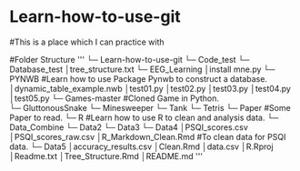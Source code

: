 # Learn-how-to-use-git
#This is a place which I can practice with

#Folder Structure
'''
└─ Learn-how-to-use-git
    └─ Code_test
        └─ Database_test
            │tree_structure.txt
        └─ EEG_Learning
            │install mne.py
        └─ PYNWB  #Learn how to use Package Pynwb to construct a database.
            │dynamic_table_example.nwb
            │test01.py
            │test02.py
            │test03.py
            │test04.py
            │test05.py
    └─ Games-master  #Cloned Game in Python.   
        └─ GluttonousSnake
        └─ Minesweeper
        └─ Tank
        └─ Tetris
    └─ Paper   #Some Paper to read.
    └─ R       #Learn how to use R to clean and analysis data.
        └─ Data_Combine
        └─ Data2
        └─ Data3
        └─ Data4
            │PSQI_scores.csv
            │PSQI_scores_raw.csv
            │R_Markdown_Clean.Rmd  #To clean data for PSQI data.
        └─ Data5
            │accuracy_results.csv
            │Clean.Rmd
            │data.csv
        │R.Rproj
        │Readme.txt
        │Tree_Structure.Rmd
    │README.md
'''
